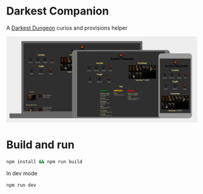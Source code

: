 # Darkest Companion

A [Darkest Dungeon](http://www.darkestdungeon.com/) curios and provisions helper

![screenshots](./screenshots.png)

# Build and run

```bash
npm install && npm run build
```

In dev mode

```bash
npm run dev
```
